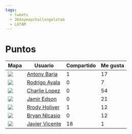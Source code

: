 ```yaml
---
tags:
  - tweets
  - 30daymapchallengelatam
  - LATAM
---
```


# Puntos 

Mapa | Usuario | Compartido | Me gusta  
-----|---------|------------|----------
![](https://media-exp1.licdn.com/dms/image/C4E22AQEy1iwK_c6clQ/feedshare-shrink_800/0/1662068869501?e=1666224000&v=beta&t=V_63Za1lQ4-T0ehVgnwoG9OSyhHtXHaFcanl9ZJgK18) |  [Antony Barja](https://www.linkedin.com/posts/antonybarja_30daymapchallengelatam-r-qgis-activity-6971222113403731970-UB6-?utm_source=share&utm_medium=member_desktop) | 1 | 17 
![](https://media-exp1.licdn.com/dms/image/C4E22AQGtEJV8ojXdDQ/feedshare-shrink_800/0/1662084088125?e=1666224000&v=beta&t=qiaHuUoYYKvffy-P_7POS5DVngMEn-pPBDA2Z7Oo9Yk) |  [Rodrigo Ayala](https://www.linkedin.com/posts/rodrigo-ayala-men%C3%A9ndez-9651861a6_30daymapchallengelatam-maps-gis-activity-6971285941919354880-Ukpw?utm_source=share&utm_medium=member_desktop) | 0 | 7 
![](https://media-exp1.licdn.com/dms/image/C4E22AQFOgMxe971JyA/feedshare-shrink_800/0/1662247543801?e=1666224000&v=beta&t=PlNLbmGCoABdRvSIDEJMkhvJqbnSrNzlkZkpOc5u2As) |  [Charlie Lopez](https://www.linkedin.com/posts/chlopezgis_30daymapchallengelatam-activity-6971971524555612160-luY4?utm_source=share&utm_medium=member_desktop) | 0 | 54
![](https://media-exp1.licdn.com/dms/image/C4E22AQHuoyGzl1cw3g/feedshare-shrink_800/0/1662040521342?e=1666224000&v=beta&t=FvlGl1jn-3K2r91VPQrppHtPrKV4q2pzdj1vwhpYzw0) |  [Jamir Edson](https://www.linkedin.com/posts/jamirenzogarrodoroteo_30daymapchallengelatam-qgis-arcgis-activity-6971103213676589056-FLtk?utm_source=share&utm_medium=member_desktop)| 0 | 21
![](https://media-exp1.licdn.com/dms/image/C4E22AQH7qj4eUnsc3w/feedshare-shrink_800/0/1662073834422?e=1666224000&v=beta&t=bG-KMcW36YelWqF2HXvhf3QjRP5xHWXqc1HXtm0fJ-4) |  [Rrody Holiver](https://www.linkedin.com/posts/rrody-holiver-machaca-pillaca-831592157_30daymapchallengelatam-qgis-gbif-activity-6971242938471219200-pfLE?utm_source=share&utm_medium=member_desktop)| 1 | 12
![](https://media-exp1.licdn.com/dms/image/C4E22AQFP5Xz7eavTdA/feedshare-shrink_800/0/1662094633016?e=1666224000&v=beta&t=qChpBl4D1JKeklF229wBo9Asr1_13h6Yus0zEf5NddI) |  [Bryan NIcasio](https://www.linkedin.com/posts/brayannicasio_30daymapchallengelatam-qgis-peraeq-activity-6971330172444622848-qA6z?utm_source=share&utm_medium=member_desktop) | 0 | 12
![](https://media-exp1.licdn.com/dms/image/C4E22AQEHUK7sPZa2uQ/feedshare-shrink_800/0/1662091862762?e=1666224000&v=beta&t=CsZsVgIkRE6vSTRHJjrdkTGM2AKxHcA2Lzi7H9kFA68) |  [Javier Vicente](https://www.linkedin.com/posts/jvquispev_30daymapchallengelatam-maps-mapas-activity-6971318554050629632-EGNH?utm_source=share&utm_medium=member_desktop) | 18 | 1
